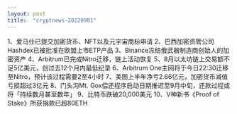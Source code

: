```yaml
---
layout: post
title:  "cryptnews-20220901"
---
```

1、爱马仕已提交加密货币、NFT以及元宇宙商标申请
2、巴西加密资管公司Hashdex已被批准在欧盟上市ETP产品
3、Binance冻结俄武器制造商创始人的加密资产
4、Arbitrum已完成Nitro迁移，链上活动恢复
5、8月以太坊链上交易额不足5亿美元，创过去12个月内最低纪录
6、Arbitrum One主网将于今日22:30迁移至Nitro，预计该过程需要2至4小时
7、美图上半年净亏2.66亿元，加密货币减值亏损超过3亿元
8、门头沟Mt. Gox偿还程序启动日期推迟至9月中旬，还款过程或将「持续数月甚至数年」
9、比特币跌破20,000美元
10、V神新书《Proof of Stake》所获捐款已超80ETH
